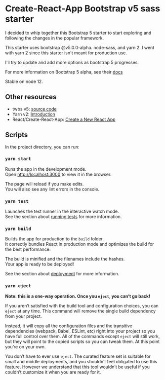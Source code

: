 # Create-React-App Bootstrap v5 sass starter

I decided to whip together this Bootstrap 5 starter to start exploring and following the changes in the popular framework.

This starter uses bootstrap @v5.0.0-alpha. node-sass, and yarn 2. I went with yarn 2 since this starter isn't meant for production use.

I'll try to update and add more options as bootstrap 5 progresses.

For more information on Bootstrap 5 alpha, see their [docs](https://v5.getbootstrap.com/docs/5.0/getting-started/introduction/)

Stable on node 12.

## Other resources

- twbs v5: [source code](https://github.com/twbs/bootstrap/tree/v5.0.0-alpha1)
- Yarn v2: [Introduction](https://yarnpkg.com/getting-started/)
- React/Create-React-App: [Create a New React App](https://reactjs.org/docs/create-a-new-react-app.html)

## Scripts

In the project directory, you can run:

### `yarn start`

Runs the app in the development mode.<br />
Open [http://localhost:3000](http://localhost:3000) to view it in the browser.

The page will reload if you make edits.<br />
You will also see any lint errors in the console.

### `yarn test`

Launches the test runner in the interactive watch mode.<br />
See the section about [running tests](https://facebook.github.io/create-react-app/docs/running-tests) for more information.

### `yarn build`

Builds the app for production to the `build` folder.<br />
It correctly bundles React in production mode and optimizes the build for the best performance.

The build is minified and the filenames include the hashes.<br />
Your app is ready to be deployed!

See the section about [deployment](https://facebook.github.io/create-react-app/docs/deployment) for more information.

### `yarn eject`

**Note: this is a one-way operation. Once you `eject`, you can’t go back!**

If you aren’t satisfied with the build tool and configuration choices, you can `eject` at any time. This command will remove the single build dependency from your project.

Instead, it will copy all the configuration files and the transitive dependencies (webpack, Babel, ESLint, etc) right into your project so you have full control over them. All of the commands except `eject` will still work, but they will point to the copied scripts so you can tweak them. At this point you’re on your own.

You don’t have to ever use `eject`. The curated feature set is suitable for small and middle deployments, and you shouldn’t feel obligated to use this feature. However we understand that this tool wouldn’t be useful if you couldn’t customize it when you are ready for it.

